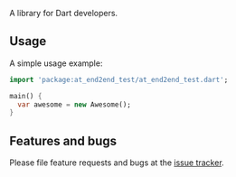 A library for Dart developers.

## Usage

A simple usage example:

```dart
import 'package:at_end2end_test/at_end2end_test.dart';

main() {
  var awesome = new Awesome();
}
```

## Features and bugs

Please file feature requests and bugs at the [issue tracker][tracker].

[tracker]: http://example.com/issues/replaceme
